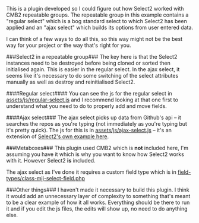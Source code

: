 This is a plugin developed so I could figure out how Select2 worked with CMB2 repeatable groups. The repeatable group in this example contains a "regular select" which is a bog standard select to which Select2 has been applied and an "ajax select" which builds its options from user entered data. 

I can think of a few ways to do all this, so this way might not be the best way for your project or the way that's right for you.

###Select2 in a repeatable group###
The key here is that the Select2 instances need to be destroyed before being cloned or sorted then initialised again. This is easier in the regular select. In the ajax select, it seems like it's necessary to do some switching of the select attributes manually as well as destroy and reinitialised Select2.

####Regular select####
You can see the js for the regular select in [assets/js/regular-select.js](https://github.com/tharsheblows/mjj-select2-cmb2/assets/js/regular-select.js) and I recommend looking at that one first to understand what you need to do to properly add and move fields. 

####Ajax select###
The ajax select picks up data from Github's api – it searches the repos as you're typing (not immediately as you're typing but it's pretty quick). The js for this is in [assets/js/ajax-select.js](https://github.com/tharsheblows/mjj-select2-cmb2/assets/js/ajax-select.js) – it's an extension of [Select2's own example here](https://select2.org/data-sources/ajax).

###Metaboxes###
This plugin used CMB2 which is **not** included here, I'm assuming you have it which is why you want to know how Select2 works with it. However Select2 **is** included.

The ajax select as I've done it requires a custom field type which is in [field-types/class-mjj-select-field.php](https://github.com/tharsheblows/mjj-select2-cmb2/field-types/class-mjj-select-field.php)

###Other things###
I haven't made it necessary to build this plugin. I think it would add an unnecessary layer of complexity to something that's meant to be a clear example of how it all works. Everything should be there to run it and if you edit the js files, the edits will show up, no need to do anything else.
